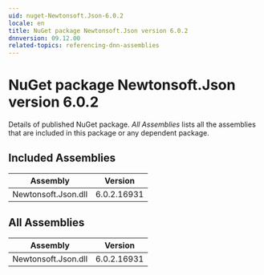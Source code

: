 ```yaml
---
uid: nuget-Newtonsoft.Json-6.0.2
locale: en
title: NuGet package Newtonsoft.Json version 6.0.2
dnnversion: 09.12.00
related-topics: referencing-dnn-assemblies
---
```


# NuGet package Newtonsoft.Json version 6.0.2
Details of published NuGet package.
*All Assemblies* lists all the assemblies that are included in this package or any dependent package.

## Included Assemblies

|Assembly|Version|
|---|---|
|Newtonsoft.Json.dll|6.0.2.16931|

## All Assemblies

|Assembly|Version|
|---|---|
|Newtonsoft.Json.dll|6.0.2.16931|

